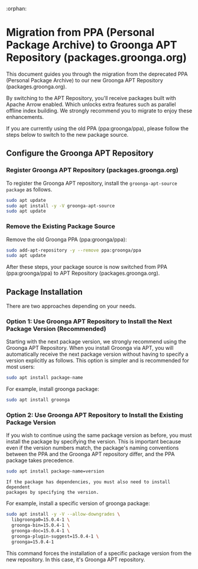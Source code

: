 :orphan:

# Migration from PPA (Personal Package Archive) to Groonga APT Repository (packages.groonga.org)

This document guides you through the migration from the deprecated PPA (Personal
Package Archive) to our new Groonga APT Repository (packages.groonga.org).

By switching to the APT Repository, you'll receive packages built with Apache
Arrow enabled. Which unlocks extra features such as parallel offline index
building. We strongly recommend you to migrate to enjoy these enhancements.

If you are currently using the old PPA (ppa:groonga/ppa), please follow the
steps below to switch to the new package source.

## Configure the Groonga APT Repository

### Register Groonga APT Repository (packages.groonga.org)

To register the Groonga APT repository, install the `groonga-apt-source package`
as follows.

```bash
sudo apt update
sudo apt install -y -V groonga-apt-source
sudo apt update
```

### Remove the Existing Package Source

Remove the old Groonga PPA (ppa:groonga/ppa):

```bash
sudo add-apt-repository -y --remove ppa:groonga/ppa
sudo apt update
```

After these steps, your package source is now switched from PPA
(ppa:groonga/ppa) to APT Repository (packages.groonga.org).

## Package Installation

There are two approaches depending on your needs.

### Option 1: Use Groonga APT Repository to Install the Next Package Version (Recommended)

Starting with the next package version, we strongly recommend using the Groonga
APT Repository. When you install Groonga via APT, you will automatically receive
the next package version without having to specify a version explicitly as
follows. This option is simpler and is recommended for most users:

```bash
sudo apt install package-name
```

For example, install groonga package:

```bash
sudo apt install groonga
```

### Option 2: Use Groonga APT Repository to Install the Existing Package Version

If you wish to continue using the same package version as before, you must
install the package by specifying the version. This is important because even if
the version numbers match, the package's naming conventions between the PPA and
the Groonga APT repository differ, and the PPA package takes precedence.

```bash
sudo apt install package-name=version
```

```{note}
If the package has dependencies, you must also need to install  dependent
packages by specifying the version.
```

For example, install a specific version of groonga package:

```bash
sudo apt install -y -V --allow-downgrades \
  libgroonga0=15.0.4-1 \
  groonga-bin=15.0.4-1 \
  groonga-doc=15.0.4-1 \
  groonga-plugin-suggest=15.0.4-1 \
  groonga=15.0.4-1
```

This command forces the installation of a specific package version from the new
repository. In this case, it's Groonga APT repository.
